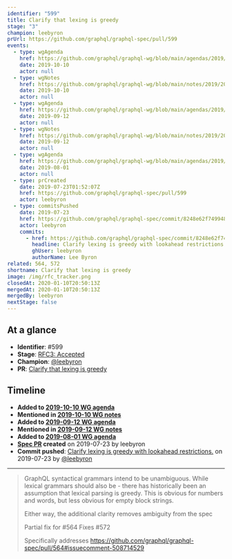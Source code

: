 ```yaml
---
identifier: "599"
title: Clarify that lexing is greedy
stage: "3"
champion: leebyron
prUrl: https://github.com/graphql/graphql-spec/pull/599
events:
  - type: wgAgenda
    href: https://github.com/graphql/graphql-wg/blob/main/agendas/2019/2019-10-10.md
    date: 2019-10-10
    actor: null
  - type: wgNotes
    href: https://github.com/graphql/graphql-wg/blob/main/notes/2019/2019-10-10.md
    date: 2019-10-10
    actor: null
  - type: wgAgenda
    href: https://github.com/graphql/graphql-wg/blob/main/agendas/2019/2019-09-12.md
    date: 2019-09-12
    actor: null
  - type: wgNotes
    href: https://github.com/graphql/graphql-wg/blob/main/notes/2019/2019-09-12.md
    date: 2019-09-12
    actor: null
  - type: wgAgenda
    href: https://github.com/graphql/graphql-wg/blob/main/agendas/2019/2019-08-01.md
    date: 2019-08-01
    actor: null
  - type: prCreated
    date: 2019-07-23T01:52:07Z
    href: https://github.com/graphql/graphql-spec/pull/599
    actor: leebyron
  - type: commitsPushed
    date: 2019-07-23
    href: https://github.com/graphql/graphql-spec/commit/8248e62f74994855949df6374728f7ddd86da75b
    actor: leebyron
    commits:
      - href: https://github.com/graphql/graphql-spec/commit/8248e62f74994855949df6374728f7ddd86da75b
        headline: Clarify lexing is greedy with lookahead restrictions.
        ghUser: leebyron
        authorName: Lee Byron
related: 564, 572
shortname: Clarify that lexing is greedy
image: /img/rfc_tracker.png
closedAt: 2020-01-10T20:50:13Z
mergedAt: 2020-01-10T20:50:13Z
mergedBy: leebyron
nextStage: false
---
```


## At a glance

- **Identifier**: #599
- **Stage**: [RFC3: Accepted](https://github.com/graphql/graphql-spec/blob/main/CONTRIBUTING.md#stage-3-accepted)
- **Champion**: [@leebyron](https://github.com/leebyron)
- **PR**: [Clarify that lexing is greedy](https://github.com/graphql/graphql-spec/pull/599)

<!-- BEGIN_CUSTOM_TEXT -->



<!-- END_CUSTOM_TEXT -->

## Timeline

- **Added to [2019-10-10 WG agenda](https://github.com/graphql/graphql-wg/blob/main/agendas/2019/2019-10-10.md)**
- **Mentioned in [2019-10-10 WG notes](https://github.com/graphql/graphql-wg/blob/main/notes/2019/2019-10-10.md)**
- **Added to [2019-09-12 WG agenda](https://github.com/graphql/graphql-wg/blob/main/agendas/2019/2019-09-12.md)**
- **Mentioned in [2019-09-12 WG notes](https://github.com/graphql/graphql-wg/blob/main/notes/2019/2019-09-12.md)**
- **Added to [2019-08-01 WG agenda](https://github.com/graphql/graphql-wg/blob/main/agendas/2019/2019-08-01.md)**
- **[Spec PR](https://github.com/graphql/graphql-spec/pull/599) created** on 2019-07-23 by leebyron
- **Commit pushed**: [Clarify lexing is greedy with lookahead restrictions.](https://github.com/graphql/graphql-spec/commit/8248e62f74994855949df6374728f7ddd86da75b) on 2019-07-23 by [@leebyron](https://github.com/leebyron)

<!-- VERBATIM -->

---

> GraphQL syntactical grammars intend to be unambiguous. While lexical grammars should also be - there has historically been an assumption that lexical parsing is greedy. This is obvious for numbers and words, but less obvious for empty block strings.
> 
> Either way, the additional clarity removes ambiguity from the spec
> 
> Partial fix for #564
> Fixes #572
> 
> Specifically addresses https://github.com/graphql/graphql-spec/pull/564#issuecomment-508714529
